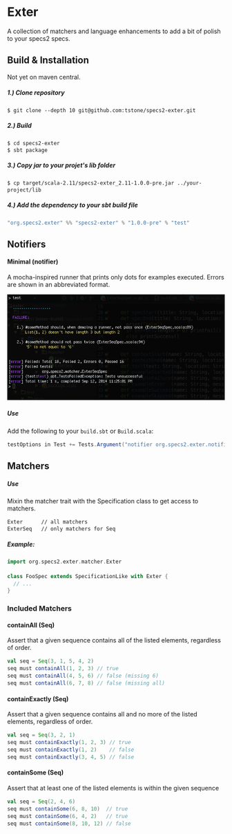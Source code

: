 # Exter

A collection of matchers and language enhancements to add a bit of polish to your specs2 specs.


## Build & Installation

Not yet on maven central.

##### 1.) Clone repository

```shell
$ git clone --depth 10 git@github.com:tstone/specs2-exter.git
```

##### 2.) Build

```shell
$ cd specs2-exter
$ sbt package
```

##### 3.) Copy jar to your projet's lib folder

```shell
$ cp target/scala-2.11/specs2-exter_2.11-1.0.0-pre.jar ../your-project/lib
```
##### 4.) Add the dependency to your sbt build file

```scala
"org.specs2.exter" %% "specs2-exter" % "1.0.0-pre" % "test"
```


## Notifiers

#### Minimal (notifier)

A mocha-inspired runner that prints only dots for examples executed.  Errors are shown in an abbreviated format.

![screenshot](https://raw.githubusercontent.com/tstone/specs2-exter/master/doc/minimal-notifier-ss.png)

##### Use

Add the following to your `build.sbt` or `Build.scala`:

```scala
testOptions in Test += Tests.Argument("notifier org.specs2.exter.notifier.Minimal")
```


## Matchers

##### Use

Mixin the matcher trait with the Specification class to get access to matchers.

```
Exter      // all matchers
ExterSeq   // only matchers for Seq
```

##### Example:

```scala
import org.specs2.exter.matcher.Exter

class FooSpec extends SpecificationLike with Exter {
  // ...
}
```

### Included Matchers

#### containAll (Seq)

Assert that a given sequence contains all of the listed elements, regardless of order.

```scala
val seq = Seq(3, 1, 5, 4, 2)
seq must containAll(1, 2, 3) // true
seq must containAll(4, 5, 6) // false (missing 6)
seq must containAll(6, 7, 8) // false (missing all)
```

#### containExactly (Seq)

Assert that a given sequence contains all and no more of the listed elements, regardless of order.

```scala
val seq = Seq(3, 2, 1)
seq must containExactly(1, 2, 3) // true
seq must containExactly(1, 2)    // false
seq must containExactly(3, 4, 5) // false
```
#### containSome (Seq)

Assert that at least one of the listed elements is within the given sequence

```scala
val seq = Seq(2, 4, 6)
seq must containSome(6, 8, 10)  // true
seq must containSome(6, 4, 2)   // true
seq must containSome(8, 10, 12) // false
```